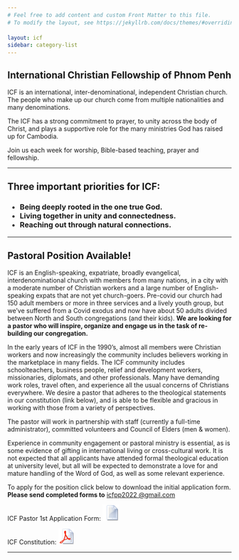 ```yaml
---
# Feel free to add content and custom Front Matter to this file.
# To modify the layout, see https://jekyllrb.com/docs/themes/#overriding-theme-defaults

layout: icf
sidebar: category-list
---
```

## International Christian Fellowship of Phnom Penh
ICF is an international, inter-denominational, independent Christian church.
The people who make up our church come from multiple nationalities and many denominations. 

The ICF has a strong commitment to prayer, to unity across the body of Christ,
and plays a supportive role for the many ministries God has raised up for Cambodia.

Join us each week for worship, Bible-based teaching, prayer and fellowship. 

---
## Three important priorities for ICF:
<h3>
  <ul>
    <li>Being deeply rooted in the one true God.</li>
    <li>Living together in unity and connectedness.</li>
    <li>Reaching out through natural connections.</li>
  </ul>
</h3>
<p> </p>

---
## Pastoral Position Available!
ICF is an English-speaking, expatriate, broadly evangelical, interdenominational
church with members from many nations, in a city with a moderate number of Christian
workers and a large number of English-speaking expats that are not yet church-goers.
Pre-covid our church had 150 adult members or more in three services and a lively
youth group, but we’ve suffered from a Covid exodus and now have about 50 adults
divided between North and South congregations (and their kids). **We are looking for
a pastor who will inspire, organize and engage us in the task of re-building our congregation.**

In the early years of ICF in the 1990’s, almost all members were Christian workers
and now increasingly the community includes believers working in the marketplace
in many fields. The ICF community includes schoolteachers, business people, relief
and development workers, missionaries, diplomats, and other professionals. Many have
demanding work roles, travel often, and experience all the usual concerns of Christians
everywhere. We desire a pastor that adheres to the theological statements in our
constitution (link below), and is able to be flexible and gracious in working with
those from a variety of perspectives.

The pastor will work in partnership with staff (currently a full-time administrator),
committed volunteers and Council of Elders (men & women).

Experience in community engagement or pastoral ministry is essential, as is some
evidence of gifting in international living or cross-cultural work. It is not
expected that all applicants have attended formal theological education at university
level, but all will be expected to demonstrate a love for and mature handling of
the Word of God, as well as some relevant experience.

To apply for the position click below to download the initial application form.
**Please send completed forms to** [icfpp2022 @gmail.com](mailto:icfpp2022@gmail.com)


ICF Pastor 1st Application Form:
[![Application Form][1]][2]

[1]:  /assets/images/rtf.png
[2]:  /assets/pdf/icf_pastor_1st_application.pdf

ICF Constitution:
[![ICF Constitution][3]][4]

[3]:  /assets/images/pdf.png
[4]:  /assets/pdf/icf_constituion_final_revision_with_clause_8_1_moved_to_7_8_and_7_9_replaced_etc_mon_13_dec_pm_.pdf

---
